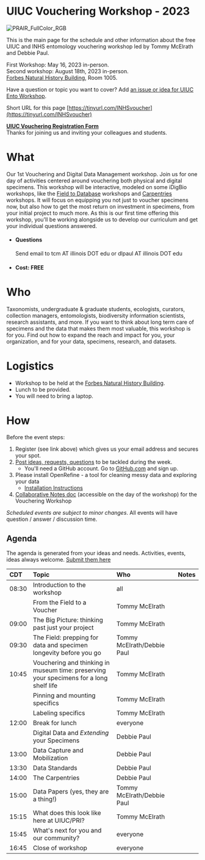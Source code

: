 # UIUC Vouchering Workshop - 2023
![PRAIR_FullColor_RGB](https://user-images.githubusercontent.com/11411328/231914420-6166ef4c-d040-4fbd-b321-eb4a90861b0b.png)

This is the main page for the schedule and other information about the free UIUC and INHS entomology vouchering workshop led by Tommy McElrath and Debbie Paul.

First Workshop: May 16, 2023 in-person. <br>
Second workshop: August 18th, 2023 in-person. <br>
[Forbes Natural History Building](https://goo.gl/maps/WApsw2BVLnLmepRq5), Room 1005.  <br>

Have a question or topic you want to cover? Add [an issue or idea for UIUC Ento Workshop](https://github.com/tmcelrath/UIUC-Vouchering-Workshop-Spring-2023/issues).<br>

Short URL for this page [https://tinyurl.com/INHSvoucher](https://tinyurl.com/INHSvoucher)

**[UIUC Vouchering Registration Form](https://forms.gle/y9uxCcDNhDvQb37VA)**  
Thanks for joining us and inviting your colleagues and students.

# What
Our 1st Vouchering and Digital Data Management workshop. Join us for one day of activities centered around vouchering both physical and digital specimens. This workshop will be interactive, modeled on some iDigBio workshops, like the [Field to Database](https://www.idigbio.org/wiki/index.php/Field_to_Database) workshops and [Carpentries](https://carpentries.org/) workshops. It will focus on equipping you not just to voucher specimens now, but also how to get the most return on investment in specimens, from your initial project to much more. As this is our first time offering this workshop, you'll be working alongside us to develop our curriculum and get your individual questions answered. 
 - #### Questions
   Send email to tcm AT illinois DOT edu or dlpaul AT illinois DOT edu
 - #### Cost: FREE

# Who
Taxonomists, undergraduate & graduate students, ecologists, curators, collection managers, entomologists, biodiversity information scientists, research assistants, and more. If you want to think about long term care of specimens and the data that makes them most valuable, this workshop is for you. Find out how to expand the reach and impact for you, your organization, and for your data, specimens, research, and datasets.

# Logistics
- Workshop to be held at the [Forbes Natural History Building](https://goo.gl/maps/WApsw2BVLnLmepRq5). 
- Lunch to be provided.
- You will need to bring a laptop.

# How
Before the event steps:
1. Register (see link above) which gives us your email address and secures your spot. 
2. [Post ideas, requests, questions](https://github.com/tmcelrath/UIUC-Vouchering-Workshop-Spring-2023/issues) to be tackled during the week.
    - You'll need a GitHub account. Go to [GitHub.com](https://github.com/) and sign up.
3. Please install OpenRefine - a tool for cleaning messy data and exploring your data
   - [Installation Instructions](https://datacarpentry.org/OpenRefine-ecology-lesson/#software)
5. [Collaborative Notes doc](https://docs.google.com/document/d/14XPuhZf7YSSDkFs2rPnyfmSGGbDPe6ZSQ7391hias4Q/edit) (accessible on the day of the workshop) for the Vouchering Workshop

_Scheduled events are subject to minor changes_.  All events will have question / answer / discussion time.

## Agenda
The agenda is generated from your ideas and needs. Activities, events, ideas always welcome. [Submit them here](https://github.com/tmcelrath/UIUC-Vouchering-Workshop-Spring-2023/issues)

| CDT | Topic  | Who  | Notes |
|:----------------|:--------------------------------------------------------------------------------------------------------------------------------------------------------------------------------------|:-----------------------------------------------------------------------------------------|:------------------------------------------------------|
| 08:30 | Introduction to the workshop  | all |  |
| | From the Field to a Voucher  | Tommy McElrath  | |
| 09:00 | The Big Picture: thinking past just your project  | Tommy McElrath |  |
| 09:30 | The Field: prepping for data and specimen longevity before you go  | Tommy McElrath/Debbie Paul  |  |
| 10:45 | Vouchering and thinking in museum time: preserving your specimens for a long shelf life  | Tommy McElrath  |  |
| | Pinning and mounting specifics | Tommy McElrath  |  |
| | Labeling specifics  | Tommy McElrath  |  |
| 12:00 | Break for lunch  | everyone  |  |
|  | Digital Data and _Extending_ your Specimens  | Debbie Paul  | |
| 13:00 | Data Capture and Mobilization  | Debbie Paul |  |
| 13:30 | Data Standards | Debbie Paul |  |
| 14:00 | The Carpentries | Debbie Paul |  |
| 15:00 | Data Papers (yes, they are a thing!) | Tommy McElrath/Debbie Paul |  |
| 15:15 | What does this look like here at UIUC/PRI? | Tommy McElrath |  |
| 15:45 | What's next for you and our community? | everyone |  |
| 16:45 | Close of workshop | everyone |  |
